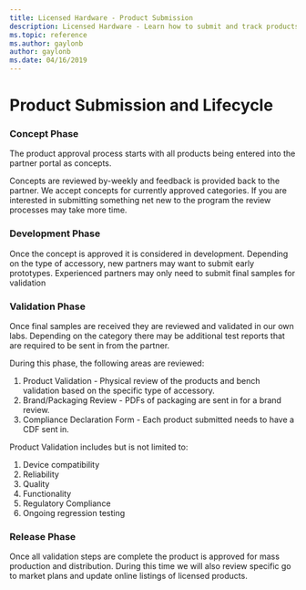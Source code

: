 ```yaml
---
title: Licensed Hardware - Product Submission
description: Licensed Hardware - Learn how to submit and track products actively going through the program.
ms.topic: reference
ms.author: gaylonb
author: gaylonb
ms.date: 04/16/2019
---
```


# Product Submission and Lifecycle

### Concept Phase
The product approval process starts with all products being entered into the partner portal as concepts.   

Concepts are reviewed by-weekly and feedback is provided back to the partner. We accept concepts for currently approved categories. If you are interested in submitting something net new to the program the review processes may take more time.

### Development Phase
Once the concept is approved it is considered in development. Depending on the type of accessory, new partners may want to submit early prototypes.  Experienced partners may only need to submit final samples for validation

### Validation Phase
Once final samples are received they are reviewed and validated in our own labs.  Depending on the category there may be additional test reports that are required to be sent in from the partner.

During this phase, the following areas are reviewed:

1. Product Validation - Physical review of the products and bench validation based on the specific type of accessory.
1. Brand/Packaging Review - PDFs of packaging are sent in for a brand review.
1. Compliance Declaration Form - Each product submitted needs to have a CDF sent in.

Product Validation includes but is not limited to:

1. Device compatibility
1. Reliability
1. Quality
1. Functionality
1. Regulatory Compliance
1. Ongoing regression testing

### Release Phase
Once all validation steps are complete the product is approved for mass production and distribution. During this time we will also review specific go to market plans and update online listings of licensed products.